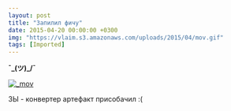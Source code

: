 ```yaml
---
layout: post
title: "Запилил фичу"
date: 2015-04-20 00:00:00 +0300
img: "https://vlaim.s3.amazonaws.com/uploads/2015/04/mov.gif"
tags: [Imported]
---
```


**¯\_(ツ)_/¯**

[![_mov](mov.gif)](mov.gif)

ЗЫ - конвертер артефакт присобачил :(